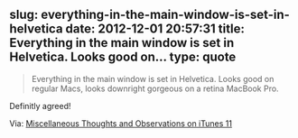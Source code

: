 slug: everything-in-the-main-window-is-set-in-helvetica
date: 2012-12-01 20:57:31
title: Everything in the main window is set in Helvetica. Looks good on...
type: quote
---

> Everything in the main window is set in Helvetica. Looks good on regular Macs, looks downright gorgeous on a retina MacBook Pro.

Definitly agreed!

 Via: [Miscellaneous Thoughts and Observations on iTunes 11](http://daringfireball.net/2012/11/itunes_11)
